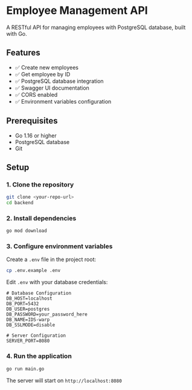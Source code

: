 # Employee Management API

A RESTful API for managing employees with PostgreSQL database, built with Go.

## Features

- ✅ Create new employees
- ✅ Get employee by ID
- ✅ PostgreSQL database integration
- ✅ Swagger UI documentation
- ✅ CORS enabled
- ✅ Environment variables configuration

## Prerequisites

- Go 1.16 or higher
- PostgreSQL database
- Git

## Setup

### 1. Clone the repository

```bash
git clone <your-repo-url>
cd backend
```

### 2. Install dependencies

```bash
go mod download
```

### 3. Configure environment variables

Create a `.env` file in the project root:

```bash
cp .env.example .env
```

Edit `.env` with your database credentials:

```env
# Database Configuration
DB_HOST=localhost
DB_PORT=5432
DB_USER=postgres
DB_PASSWORD=your_password_here
DB_NAME=IDS-warp
DB_SSLMODE=disable

# Server Configuration
SERVER_PORT=8080
```

### 4. Run the application

```bash
go run main.go
```

The server will start on `http://localhost:8080`
